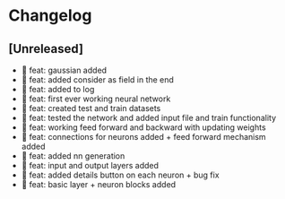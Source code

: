 # Changelog

## [Unreleased]

- 🎉 feat: gaussian added
- 🎉 feat: added consider as field in the end
- 🎉 feat: added to log
- 🎉 feat: first ever working neural network
- 🎉 feat: created test and train datasets
- 🎉 feat: tested the network and added input file and train functionality
- 🎉 feat: working feed forward and backward with updating weights
- 🎉 feat: connections for neurons added + feed forward mechanism added
- 🎉 feat: added nn generation
- 🎉 feat: input and output layers added
- 🎉 feat: added details button on each neuron + bug fix
- 🎉 feat: basic layer + neuron blocks added
<!-- ## [0.0.2] - 2022-12-07

### Added

- /

### Changed

### Deprecated

### Removed

### Fixed

### Security

## [0.0.1] - 2022-12-07

- initial release -->

<!-- Links -->
<!-- [keep a changelog]: https://keepachangelog.com/en/1.0.0/
[semantic versioning]: https://semver.org/spec/v2.0.0.html -->

<!-- Versions -->
<!-- [unreleased]: https://github.com/Author/Repository/compare/v0.0.2...HEAD
[0.0.2]: https://github.com/Author/Repository/compare/v0.0.1...v0.0.2
[0.0.1]: https://github.com/Author/Repository/releases/tag/v0.0.1 -->
